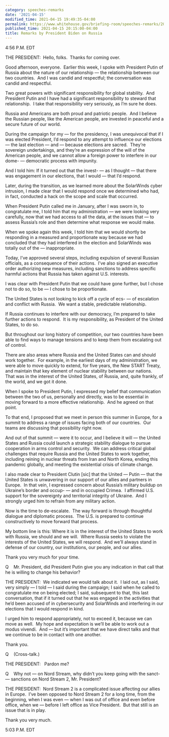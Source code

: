 ```yaml
---
category: speeches-remarks
date: '2021-04-15'
modified_time: 2021-04-15 19:49:35-04:00
permalink: https://www.whitehouse.gov/briefing-room/speeches-remarks/2021/04/15/remarks-by-president-biden-on-russia/
published_time: 2021-04-15 20:15:00-04:00
title: Remarks by President Biden on Russia
---
```

 
4:56 P.M. EDT

THE PRESIDENT:  Hello, folks.  Thanks for coming over. 

Good afternoon, everyone.  Earlier this week, I spoke with President
Putin of Russia about the nature of our relationship — the relationship
between our two countries.  And I was candid and respectful; the
conversation was candid and respectful. 

Two great powers with significant responsibility for global stability. 
And President Putin and I have had a significant responsibility to
steward that relationship.  I take that responsibility very seriously,
as I’m sure he does.

Russia and Americans are both proud and patriotic people.  And I believe
the Russian people, like the American people, are invested in peaceful
and a secure future of our world. 

During the campaign for my — for the presidency, I was unequivocal that
if I was elected President, I’d respond to any attempt to influence our
elections — the last election — and — because elections are sacred. 
They’re sovereign undertakings, and they’re an expression of the will of
the American people, and we cannot allow a foreign power to interfere in
our dome- — democratic process with impunity. 

And I told him: If it turned out that the invest- — as I thought — that
there was engagement in our elections, that I would — that I’d respond. 

Later, during the transition, as we learned more about the SolarWinds
cyber intrusion, I made clear that I would respond once we determined
who had, in fact, conducted a hack on the scope and scale that occurred.

When President Putin called me in January, after I was sworn in, to
congratulate me, I told him that my administration — we were looking
very carefully, now that we had access to all the data, at the issues
that — to assess Russia’s role and then determine what response we would
make. 

When we spoke again this week, I told him that we would shortly be
responding in a measured and proportionate way because we had concluded
that they had interfered in the election and SolarWinds was totally out
of the — inappropriate. 

Today, I’ve approved several steps, including expulsion of several
Russian officials, as a consequence of their actions.  I’ve also signed
an executive order authorizing new measures, including sanctions to
address specific harmful actions that Russia has taken against U.S.
interests. 

I was clear with President Putin that we could have gone further, but I
chose not to do so, to be — I chose to be proportionate. 

The United States is not looking to kick off a cycle of ecs- — of
escalation and conflict with Russia.  We want a stable, predictable
relationship. 

If Russia continues to interfere with our democracy, I’m prepared to
take further actions to respond.  It is my responsibility, as President
of the United States, to do so. 

But throughout our long history of competition, our two countries have
been able to find ways to manage tensions and to keep them from
escalating out of control.

There are also areas where Russia and the United States can and should
work together.  For example, in the earliest days of my administration,
we were able to move quickly to extend, for five years, the New START
Treaty, and maintain that key element of nuclear stability between our
nations.  That was in the interest of the United States, of Russia, and,
quite frankly, of the world, and we got it done. 

When I spoke to President Putin, I expressed my belief that
communication between the two of us, personally and directly, was to be
essential in moving forward to a more effective relationship.  And he
agreed on that point. 

To that end, I proposed that we meet in person this summer in Europe,
for a summit to address a range of issues facing both of our countries. 
Our teams are discussing that possibility right now. 

And out of that summit — were it to occur, and I believe it will — the
United States and Russia could launch a strategic stability dialogue to
pursue cooperation in arms control and security.  We can address
critical global challenges that require Russia and the United States to
work together, including reining in nuclear threats from Iran and North
Korea, ending this pandemic globally, and meeting the existential crisis
of climate change. 

I also made clear to President Clutin \[sic\] that the United — Putin —
that the United States is unwavering in our support of our allies and
partners in Europe.  In that vein, I expressed concern about Russia’s
military buildup on Ukraine’s border and occup- — and in occupied
Crimea.  I affirmed U.S. support for the sovereignty and territorial
integrity of Ukraine.  And I strongly urged him to refrain from any
military action. 

Now is the time to de-escalate.  The way forward is through thoughtful
dialogue and diplomatic process.  The U.S. is prepared to continue
constructively to move forward that process.

My bottom line is this: Where it is in the interest of the United States
to work with Russia, we should and we will.  Where Russia seeks to
violate the interests of the United States, we will respond.  And we’ll
always stand in defense of our country, our institutions, our people,
and our allies. 

Thank you very much for your time. 

Q    Mr. President, did President Putin give you any indication in that
call that he is willing to change his behavior?

THE PRESIDENT:  We indicated we would talk about it.  I laid out, as I
said, very simply — I told — I said during the campaign; I said when he
called to congratulate me on being elected; I said, subsequent to that,
this last conversation, that if it turned out that he was engaged in the
activities that he’d been accused of in cybersecurity and SolarWinds and
interfering in our elections that I would respond in kind. 

I urged him to respond appropriately, not to exceed it, because we can
move as well.  My hope and expectation is we’ll be able to work out a
modus vivendi.  And — but it’s important that we have direct talks and
that we continue to be in contact with one another. 

Thank you.

Q    (Cross-talk.)

THE PRESIDENT:   Pardon me?

Q    Why not — on Nord Stream, why didn’t you keep going with the sanct-
— sanctions on Nord Stream 2, Mr. President?

THE PRESIDENT:  Nord Stream 2 is a complicated issue affecting our
allies in Europe.  I’ve been opposed to Nord Stream 2 for a long time,
from the beginning, when I was even — when I was out of office and even
before office, when we — before I left office as Vice President.  But
that still is an issue that is in play. 

Thank you very much.

5:03 P.M. EDT
